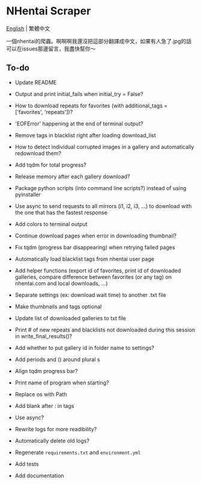 # NHentai Scraper
[English](https://github.com/miminame-daisuki/nhentai-scraper/blob/main/README.md) | 繁體中文

一個nhentai的爬蟲。啊啊啊我還沒把這部分翻譯成中文，如果有人急了.jpg的話可以在issues那邊留言，我盡快幫你～

## To-do
- Update README
- Output and print initial_fails when initial_try = False?
- How to download repeats for favorites (with additional_tags = ['favorites', 'repeats'])?
- 'EOFError' happening at the end of terminal output?

- Remove tags in blacklist right after loading download_list 
- How to detect individual corrupted images in a gallery and automatically redownload them?
- Add tqdm for total progress?
- Release memory after each gallery download?
- Package python scripts (into command line scripts?) instead of using pyinstaller
- Use async to send requests to all mirrors (i1, i2, i3, ...) to download with the one that has the fastest response
- Add colors to terminal output
- Continue download pages when error in downloading thumbnail?
- Fix tqdm (progress bar disappearing) when retrying failed pages
- Automatically load blacklist tags from nhentai user page
- Add helper functions (export id of favorites, print id of downloaded galleries, compare difference between favorites (or any tag) on nhentai.com and local downloads, ...)
- Separate settings (ex: download wait time) to another .txt file
- Make thumbnails and tags optional
- Update list of downloaded galleries to txt file
- Print # of new repeats and blacklists not downloaded during this session in write_final_results()?
- Add whether to put gallery id in folder name to settings?
- Add periods and () around plural s
- Align tqdm progress bar?

- Print name of program when starting?
- Replace os with Path
- Add blank after : in tags
- Use async?
- Rewrite logs for more readibility?
- Automatically delete old logs?
- Regenerate `requirements.txt` and `environment.yml`
- Add tests
- Add documentation

